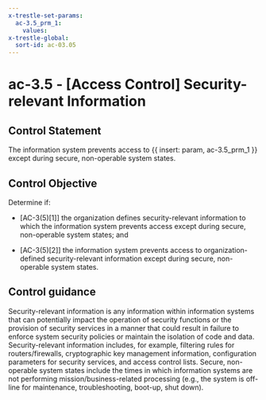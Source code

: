 ```yaml
---
x-trestle-set-params:
  ac-3.5_prm_1:
    values:
x-trestle-global:
  sort-id: ac-03.05
---
```


# ac-3.5 - \[Access Control\] Security-relevant Information

## Control Statement

The information system prevents access to {{ insert: param, ac-3.5_prm_1 }} except during secure, non-operable system states.

## Control Objective

Determine if:

- \[AC-3(5)[1]\] the organization defines security-relevant information to which the information system prevents access except during secure, non-operable system states; and

- \[AC-3(5)[2]\] the information system prevents access to organization-defined security-relevant information except during secure, non-operable system states.

## Control guidance

Security-relevant information is any information within information systems that can potentially impact the operation of security functions or the provision of security services in a manner that could result in failure to enforce system security policies or maintain the isolation of code and data. Security-relevant information includes, for example, filtering rules for routers/firewalls, cryptographic key management information, configuration parameters for security services, and access control lists. Secure, non-operable system states include the times in which information systems are not performing mission/business-related processing (e.g., the system is off-line for maintenance, troubleshooting, boot-up, shut down).
